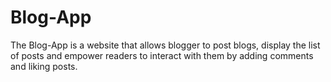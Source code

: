 # Blog-App
The Blog-App is a website that allows blogger to post blogs, display the list of posts and empower readers to interact with them by adding comments and liking posts.
